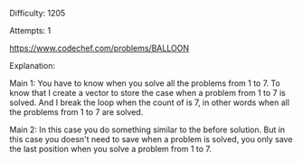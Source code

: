 Difficulty: 1205

Attempts: 1

https://www.codechef.com/problems/BALLOON

Explanation:

Main 1:
You have to know when you solve all the problems from 1 to 7.
To know that I create a vector to store the case when a problem from 1 to 7
is solved. And I break the loop when the count of is 7,
in other words when all the problems from 1 to 7 are solved.

Main 2:
In this case you do something similar to the before solution. But in this
case you doesn't need to save when a problem is solved, you only save the
last position when you solve a problem from 1 to 7.
